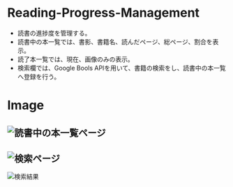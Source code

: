 # Reading-Progress-Management
- 読書の進捗度を管理する。  
- 読書中の本一覧では、書影、書籍名、読んだページ、総ページ、割合を表示。
- 読了本一覧では、現在、画像のみの表示。
- 検索欄では、Google Bools APIを用いて、書籍の検索をし、読書中の本一覧へ登録を行う。

# Image
![読書中の本一覧ページ](https://user-images.githubusercontent.com/44519854/76218938-633fef80-6258-11ea-950a-4e6c81733451.png)
---
![検索ページ](https://user-images.githubusercontent.com/44519854/76218943-6509b300-6258-11ea-8f2a-bdf91f882dfd.png)
---
![検索結果](https://user-images.githubusercontent.com/44519854/76218946-663ae000-6258-11ea-836b-8832a088f71d.png)
